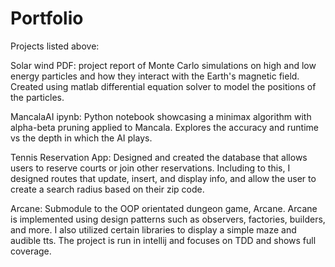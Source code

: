 # Portfolio

Projects listed above:

Solar wind PDF: project report of Monte Carlo simulations on high and low energy particles and how they interact with the Earth's magnetic field. Created using matlab differential equation solver to model the positions of the particles.

MancalaAI ipynb: Python notebook showcasing a minimax algorithm with alpha-beta pruning applied to Mancala. Explores the accuracy and runtime vs the depth in which the AI plays.

Tennis Reservation App: Designed and created the database that allows users to reserve courts or join other reservations. Including to this, I designed routes that update, insert, and display info, and allow the user to create a search radius based on their zip code.

Arcane: Submodule to the OOP orientated dungeon game, Arcane. Arcane is implemented using design patterns such as observers, factories, builders, and more. I also utilized certain libraries to display a simple maze and audible tts. The project is run in intellij and focuses on TDD and shows full coverage.


